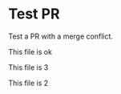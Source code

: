 Test PR
=======


Test a PR with a merge conflict.

This file is ok

This file is 3

This file is 2
